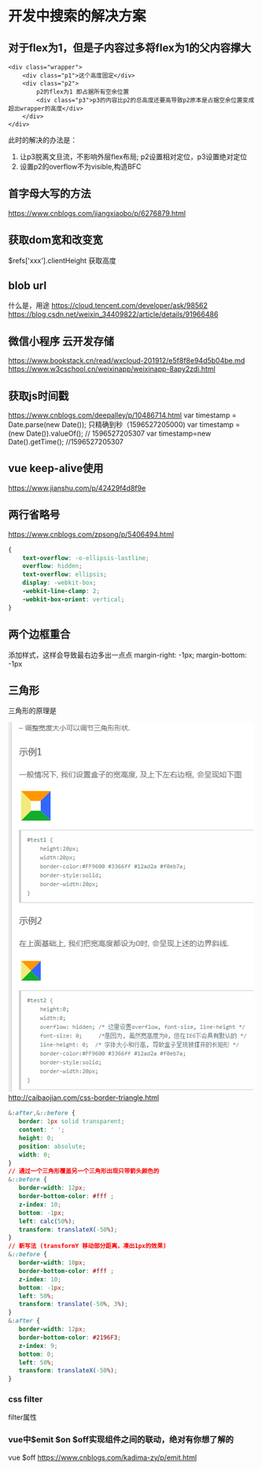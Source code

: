 # 开发中搜索的解决方案

## 对于flex为1，但是子内容过多将flex为1的父内容撑大

``` //https://my.oschina.net/u/3407699/blog/1924700/
<div class="wrapper">
    <div class="p1">这个高度固定</div>
    <div class="p2">
        p2的flex为1 即占据所有空余位置
        <div class="p3">p3的内容比p2的总高度还要高导致p2原本是占据空余位置变成超出wrapper的高度</div>
    </div>
</div>
```

此时的解决的办法是：

1. 让p3脱离文旦流，不影响外层flex布局; p2设置相对定位，p3设置绝对定位
2. 设置p2的overflow不为visible,构造BFC

## 首字母大写的方法

<https://www.cnblogs.com/jiangxiaobo/p/6276879.html>

## 获取dom宽和改变宽

$refs['xxx'].clientHeight 获取高度

## blob url

什么是，用途
<https://cloud.tencent.com/developer/ask/98562>
<https://blog.csdn.net/weixin_34409822/article/details/91966486>

## 微信小程序 云开发存储

https://www.bookstack.cn/read/wxcloud-201912/e5f8f8e94d5b04be.md
https://www.w3cschool.cn/weixinapp/weixinapp-8apy2zdi.html

## 获取js时间戳

<https://www.cnblogs.com/deepalley/p/10486714.html>
var timestamp = Date.parse(new Date()); 只精确到秒（1596527205000)
var timestamp = (new Date()).valueOf(); // 1596527205307
var timestamp=new Date().getTime();  //1596527205307

## vue keep-alive使用

<https://www.jianshu.com/p/42429f4d8f9e>

## 两行省略号

<https://www.cnblogs.com/zpsong/p/5406494.html>

```css
{
    text-overflow: -o-ellipsis-lastline;
    overflow: hidden;
    text-overflow: ellipsis;
    display: -webkit-box;
    -webkit-line-clamp: 2;
    -webkit-box-orient: vertical;
}
```

## 两个边框重合

添加样式，这样会导致最右边多出一点点
margin-right: -1px;
margin-bottom: -1px

## 三角形

三角形的原理是

![avatar](./三角形.png)
<http://caibaojian.com/css-border-triangle.html>

```css
&:after,&::before {
   border: 1px solid transparent;
   content: ' ';
   height: 0;
   position: absolute;
   width: 0;
}
// 通过一个三角形覆盖另一个三角形出现只带箭头颜色的
&::before {
   border-width: 12px;
   border-bottom-color: #fff ;
   z-index: 10;
   bottom: -1px;
   left: calc(50%);
   transform: translateX(-50%);
}
// 新写法 (transformY 移动部分距离，凑出1px的效果)
&::before {
   border-width: 10px;
   border-bottom-color: #fff ;
   z-index: 10;
   bottom: -1px;
   left: 50%;
   transform: translate(-50%, 3%);
}
&:after {
   border-width: 12px;
   border-bottom-color: #2196F3;
   z-index: 9;
   bottom: 0;
   left: 50%;
   transform: translateX(-50%);
}
```

### css filter

filter属性

### vue中$emit $on $off实现组件之间的联动，绝对有你想了解的

vue $off
<https://www.cnblogs.com/kadima-zy/p/emit.html>
